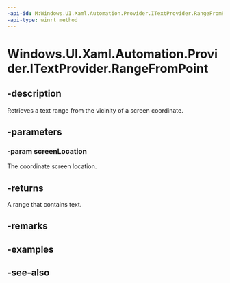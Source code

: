 ```yaml
---
-api-id: M:Windows.UI.Xaml.Automation.Provider.ITextProvider.RangeFromPoint(Windows.Foundation.Point)
-api-type: winrt method
---
```


<!-- Method syntax
public Windows.UI.Xaml.Automation.Provider.ITextRangeProvider RangeFromPoint(Windows.Foundation.Point screenLocation)
-->

# Windows.UI.Xaml.Automation.Provider.ITextProvider.RangeFromPoint

## -description
Retrieves a text range from the vicinity of a screen coordinate.



## -parameters
### -param screenLocation
The coordinate screen location.

## -returns
A range that contains text. 
<!--This must have some kind of tolerance; document what it is.-->

## -remarks

## -examples

## -see-also
